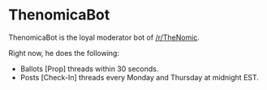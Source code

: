 ThenomicaBot
============

ThenomicaBot is the loyal moderator bot of [/r/TheNomic](http://www.reddit.com/r/TheNomic/).

Right now, he does the following:

* Ballots [Prop] threads within 30 seconds.
* Posts [Check-In] threads every Monday and Thursday at midnight EST.
